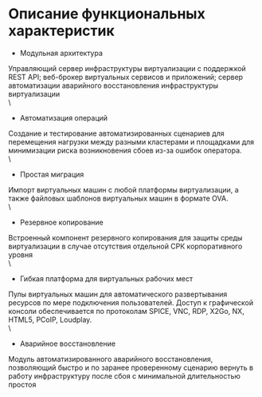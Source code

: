 # Описание функциональных характеристик

* Модульная архитектура

Управляющий сервер инфраструктуры виртуализации с поддержкой REST API; веб-брокер виртуальных сервисов и приложений; сервер автоматизации аварийного восстановления инфраструктуры виртуализации\
\


* Автоматизация операций

Создание и тестирование автоматизированных сценариев для перемещения нагрузки между разными кластерами и площадками для минимизации риска возникновения сбоев из-за ошибок оператора.\
\


* Простая миграция

Импорт виртуальных машин с любой платформы виртуализации, а также файловых шаблонов виртуальных машин в формате OVA.\
\


* Резервное копирование

Встроенный компонент резервного копирования для защиты среды виртуализации в случае отсутствия отдельной СРК корпоративного уровня\
\


* Гибкая платформа для виртуальных рабочих мест

Пулы виртуальных машин для автоматического развертывания ресурсов по мере подключения пользователей. Доступ к графической консоли обеспечивается по протоколам SPICE, VNC, RDP, X2Go, NX, HTML5, PCoIP, Loudplay.\
\


* Аварийное восстановление

Модуль автоматизированного аварийного восстановления, позволяющий быстро и по заранее проверенному сценарию вернуть в работу инфраструктуру после сбоя с минимальной длительностью простоя
